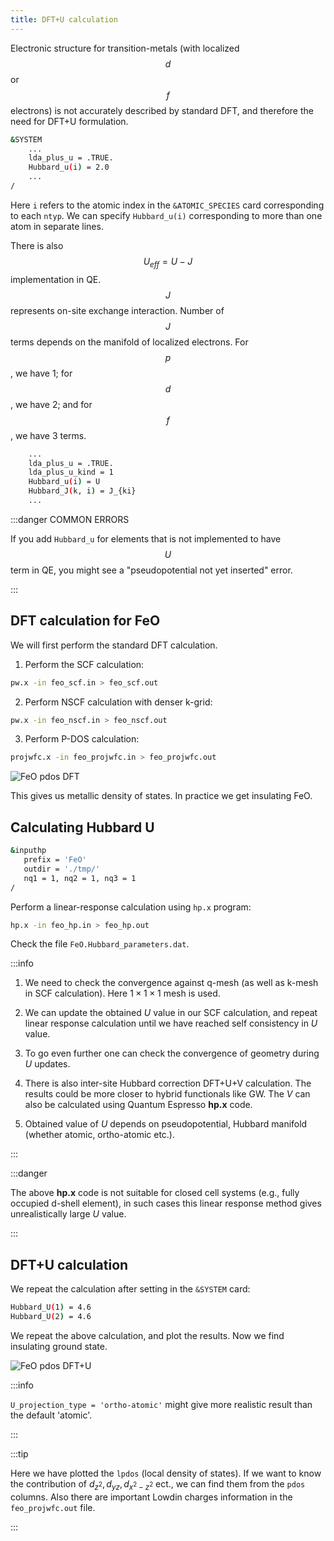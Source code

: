 ```yaml
---
title: DFT+U calculation
---
```

Electronic structure for transition-metals (with localized $$d$$ or $$f$$
electrons) is not accurately described by standard DFT, and therefore the need
for DFT+U formulation.

```bash
&SYSTEM
    ...
    lda_plus_u = .TRUE.
    Hubbard_u(i) = 2.0
    ...
/
```
Here `i` refers to the atomic index in the `&ATOMIC_SPECIES` card corresponding
to each `ntyp`. We can specify `Hubbard_u(i)` corresponding to more than one
atom in separate lines.

There is also $$U_{eff} = U - J$$ implementation in QE. $$J$$ represents on-site
exchange interaction. Number of $$J$$ terms depends on the manifold of localized
electrons. For $$p$$, we have 1; for $$d$$, we have 2; and for $$f$$, we have 3
terms.

```bash
    ...
    lda_plus_u = .TRUE.
    lda_plus_u_kind = 1
    Hubbard_u(i) = U
    Hubbard_J(k, i) = J_{ki}
    ...
```

:::danger COMMON ERRORS

If you add `Hubbard_u` for elements that is not implemented to have $$U$$ term
in QE, you might see a "pseudopotential not yet inserted" error.

:::

## DFT calculation for FeO
We will first perform the standard DFT calculation.

1. Perform the SCF calculation:
```bash
pw.x -in feo_scf.in > feo_scf.out
```

2. Perform NSCF calculation with denser k-grid:
```bash
pw.x -in feo_nscf.in > feo_nscf.out
```

3. Perform P-DOS calculation:
```bash
projwfc.x -in feo_projwfc.in > feo_projwfc.out
```
![FeO pdos DFT](/img/feo-pdos-dft.png)

This gives us metallic density of states. In practice we get insulating FeO.

## Calculating Hubbard U
```bash title="src/FeO/feo_hp.in"
&inputhp
   prefix = 'FeO'
   outdir = './tmp/'
   nq1 = 1, nq2 = 1, nq3 = 1
/
```

Perform a linear-response calculation using `hp.x` program:
```bash
hp.x -in feo_hp.in > feo_hp.out
```

Check the file `FeO.Hubbard_parameters.dat`.

:::info

1. We need to check the convergence against q-mesh (as well as k-mesh in SCF
calculation). Here $1\times 1\times 1$ mesh is used.

2. We can update the obtained $U$ value in our SCF calculation, and repeat
linear response calculation until we have reached self consistency in $U$ value.

3. To go even further one can check the convergence of geometry during $U$
updates.

4. There is also inter-site Hubbard correction DFT+U+V calculation. The results
could be more closer to hybrid functionals like GW. The $V$ can also be
calculated using Quantum Espresso **hp.x** code.

5. Obtained value of $U$ depends on pseudopotential, Hubbard manifold (whether
atomic, ortho-atomic etc.).

:::

:::danger

The above **hp.x** code is not suitable for closed cell systems (e.g., fully
occupied d-shell element), in such cases this linear response method gives
unrealistically large $U$ value.

:::

## DFT+U calculation
We repeat the calculation after setting in the `&SYSTEM` card:
```bash
Hubbard_U(1) = 4.6
Hubbard_U(2) = 4.6
```

We repeat the above calculation, and plot the results. Now we find insulating
ground state.

![FeO pdos DFT+U](/img/feo-pdos-dft-u.png)

:::info

`U_projection_type = 'ortho-atomic'` might give more realistic result than the
default 'atomic'.

:::

:::tip

Here we have plotted the `lpdos` (local density of states). If we want to know
the contribution of $d_{z^2}, d_{yz}, d_{x^2-z^2}$ ect., we can find them from
the `pdos` columns. Also there are important Lowdin charges information in the
`feo_projwfc.out` file.

:::
